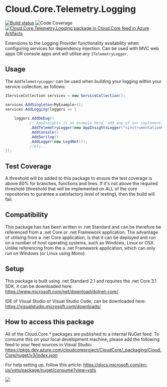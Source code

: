 # **Cloud.Core.Telemetry.Logging** 
[![Build status](https://dev.azure.com/cloudcoreproject/CloudCore/_apis/build/status/Cloud.Core%20Packages/Cloud.Core.Telemetry.Logging_Package)](https://dev.azure.com/cloudcoreproject/CloudCore/_build/latest?definitionId=9)  ![Code Coverage](https://cloud1core.blob.core.windows.net/codecoveragebadges/Cloud.Core.Telemetry.Logging-LineCoverage.png) [![Cloud.Core.Telemetry.Logging package in Cloud.Core feed in Azure Artifacts](https://feeds.dev.azure.com/cloudcoreproject/dfc5e3d0-a562-46fe-8070-7901ac8e64a0/_apis/public/Packaging/Feeds/8949198b-5c74-42af-9d30-e8c462acada6/Packages/95e01cf4-39b8-40c7-a868-9feb96142b0f/Badge)](https://dev.azure.com/cloudcoreproject/CloudCore/_packaging?_a=package&feed=8949198b-5c74-42af-9d30-e8c462acada6&package=95e01cf4-39b8-40c7-a868-9feb96142b0f&preferRelease=true)


<div id="description">
	
Extensions to the Logging Provider functionality availability when configuring services for dependency injection.  Can be used with MVC web apps OR console apps and will utilise any `ITelemetryLogger`.
	
</div>

## Usage

The `AddTelemetryLogger` can be used when building your logging within your service collection, as follows:

```csharp
IServiceCollection services = new ServiceCollection();

services.AddSingleton<MyExample>();
services.AddLogging(loggers => {
	
	loggers.AddDebug()
	       // AppInsights is an example here, add any of our implementing ITelemetryLogger classes.
	       .AddTelemetryLogger(new AppInsightsLogger("<instrumentationKeyHere>"))
	       .AddConsole()
	       .AddSerilog()
	       .AddLogger(new Log4Net());
	       //etc...
});

```

## Test Coverage
A threshold will be added to this package to ensure the test coverage is above 80% for branches, functions and lines.  If it's not above the required threshold 
(threshold that will be implemented on ALL of the core repositories to gurantee a satisfactory level of testing), then the build will fail.

## Compatibility
This package has has been written in .net Standard and can be therefore be referenced from a .net Core or .net Framework application. The advantage of utilising from a .net Core application, 
is that it can be deployed and run on a number of host operating systems, such as Windows, Linux or OSX.  Unlike referencing from the a .net Framework application, which can only run on 
Windows (or Linux using Mono).
 
## Setup
This package is built using .net Standard 2.1 and requires the .net Core 3.1 SDK, it can be downloaded here: 
https://www.microsoft.com/net/download/dotnet-core/

IDE of Visual Studio or Visual Studio Code, can be downloaded here:
https://visualstudio.microsoft.com/downloads/

## How to access this package
All of the Cloud.Core.* packages are published to a internal NuGet feed.  To consume this on your local development machine, please add the following feed to your feed sources in Visual Studio:
https://pkgs.dev.azure.com/cloudcoreproject/CloudCore/_packaging/Cloud.Core/nuget/v3/index.json
 
For help setting up, follow this article: https://docs.microsoft.com/en-us/vsts/package/nuget/consume?view=vsts


<img src="https://cloud1core.blob.core.windows.net/icons/cloud_core_small.PNG" />
